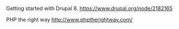 Getting started with Drupal 8.
https://www.drupal.org/node/2182165

PHP the right way
http://www.phptherightway.com/